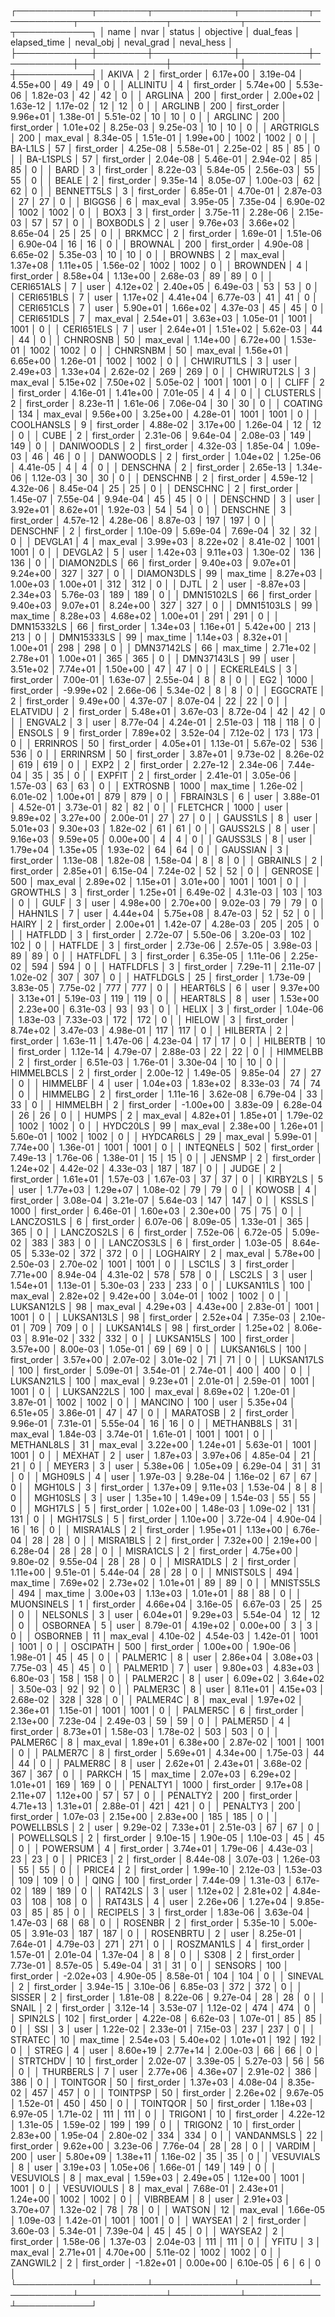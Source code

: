 ┌────────────┬────────┬─────────────┬───────────┬───────────┬──────────────┬───────────┬────────────┬────────────┐
│       name │   nvar │      status │ objective │ dual_feas │ elapsed_time │ neval_obj │ neval_grad │ neval_hess │
├────────────┼────────┼─────────────┼───────────┼───────────┼──────────────┼───────────┼────────────┼────────────┤
│      AKIVA │      2 │ first_order │  6.17e+00 │  3.19e-04 │     4.55e+00 │        49 │         49 │          0 │
│   ALLINITU │      4 │ first_order │  5.74e+00 │  5.53e-06 │     1.82e-03 │        42 │         42 │          0 │
│    ARGLINA │    200 │ first_order │  2.00e+02 │  1.63e-12 │     1.17e-02 │        12 │         12 │          0 │
│    ARGLINB │    200 │ first_order │  9.96e+01 │  1.38e-01 │     5.51e-02 │        10 │         10 │          0 │
│    ARGLINC │    200 │ first_order │  1.01e+02 │  8.25e-03 │     9.25e-03 │        10 │         10 │          0 │
│  ARGTRIGLS │    200 │    max_eval │  8.34e-05 │  1.51e-01 │     1.99e+00 │      1002 │       1002 │          0 │
│    BA-L1LS │     57 │ first_order │  4.25e-08 │  5.58e-01 │     2.25e-02 │        85 │         85 │          0 │
│  BA-L1SPLS │     57 │ first_order │  2.04e-08 │  5.46e-01 │     2.94e-02 │        85 │         85 │          0 │
│       BARD │      3 │ first_order │  8.22e-03 │  5.84e-05 │     2.56e-03 │        55 │         55 │          0 │
│      BEALE │      2 │ first_order │  9.35e-14 │  8.05e-07 │     1.00e-03 │        62 │         62 │          0 │
│ BENNETT5LS │      3 │ first_order │  6.85e-01 │  4.70e-01 │     2.87e-03 │        27 │         27 │          0 │
│     BIGGS6 │      6 │    max_eval │  3.95e-05 │  7.35e-04 │     6.90e-02 │      1002 │       1002 │          0 │
│       BOX3 │      3 │ first_order │  3.75e-11 │  2.28e-06 │     2.15e-03 │        57 │         57 │          0 │
│   BOXBODLS │      2 │        user │  9.76e+03 │  3.66e+02 │     8.65e-04 │        25 │         25 │          0 │
│     BRKMCC │      2 │ first_order │  1.69e-01 │  1.51e-06 │     6.90e-04 │        16 │         16 │          0 │
│    BROWNAL │    200 │ first_order │  4.90e-08 │  6.65e-02 │     5.35e-03 │        10 │         10 │          0 │
│    BROWNBS │      2 │    max_eval │  1.37e+08 │  1.11e+05 │     1.56e-02 │      1002 │       1002 │          0 │
│   BROWNDEN │      4 │ first_order │  8.58e+04 │  1.13e+00 │     2.68e-03 │        89 │         89 │          0 │
│ CERI651ALS │      7 │        user │  4.12e+02 │  2.40e+05 │     6.49e-03 │        53 │         53 │          0 │
│ CERI651BLS │      7 │        user │  1.17e+02 │  4.41e+04 │     6.77e-03 │        41 │         41 │          0 │
│ CERI651CLS │      7 │        user │  5.90e+01 │  1.66e+02 │     4.37e-03 │        45 │         45 │          0 │
│ CERI651DLS │      7 │    max_eval │  2.54e+01 │  3.63e+03 │     1.05e-01 │      1001 │       1001 │          0 │
│ CERI651ELS │      7 │        user │  2.64e+01 │  1.51e+02 │     5.62e-03 │        44 │         44 │          0 │
│   CHNROSNB │     50 │    max_eval │  1.14e+00 │  6.72e+00 │     1.53e-01 │      1002 │       1002 │          0 │
│   CHNRSNBM │     50 │    max_eval │  1.56e+01 │  6.65e+00 │     1.26e-01 │      1002 │       1002 │          0 │
│ CHWIRUT1LS │      3 │        user │  2.49e+03 │  1.33e+04 │     2.62e-02 │       269 │        269 │          0 │
│ CHWIRUT2LS │      3 │    max_eval │  5.15e+02 │  7.50e+02 │     5.05e-02 │      1001 │       1001 │          0 │
│      CLIFF │      2 │ first_order │  4.16e-01 │  1.41e+00 │     7.01e-05 │         4 │          4 │          0 │
│  CLUSTERLS │      2 │ first_order │  8.23e-11 │  1.61e-06 │     7.06e-04 │        30 │         30 │          0 │
│    COATING │    134 │    max_eval │  9.56e+00 │  3.25e+00 │     4.28e-01 │      1001 │       1001 │          0 │
│ COOLHANSLS │      9 │ first_order │  4.88e-02 │  3.17e+00 │     1.26e-04 │        12 │         12 │          0 │
│       CUBE │      2 │ first_order │  2.31e-06 │  9.64e-04 │     2.08e-03 │       149 │        149 │          0 │
│ DANIWOODLS │      2 │ first_order │  4.32e-03 │  1.85e-04 │     1.09e-03 │        46 │         46 │          0 │
│  DANWOODLS │      2 │ first_order │  1.04e+02 │  1.25e-06 │     4.41e-05 │         4 │          4 │          0 │
│   DENSCHNA │      2 │ first_order │  2.65e-13 │  1.34e-06 │     1.12e-03 │        30 │         30 │          0 │
│   DENSCHNB │      2 │ first_order │  4.59e-12 │  4.32e-06 │     8.45e-04 │        25 │         25 │          0 │
│   DENSCHNC │      2 │ first_order │  1.45e-07 │  7.55e-04 │     9.94e-04 │        45 │         45 │          0 │
│   DENSCHND │      3 │        user │  3.92e+01 │  8.62e+01 │     1.92e-03 │        54 │         54 │          0 │
│   DENSCHNE │      3 │ first_order │  4.57e-12 │  4.28e-06 │     8.87e-03 │       197 │        197 │          0 │
│   DENSCHNF │      2 │ first_order │  1.10e-09 │  5.69e-04 │     7.69e-04 │        32 │         32 │          0 │
│    DEVGLA1 │      4 │    max_eval │  3.99e+03 │  8.22e+02 │     8.41e-02 │      1001 │       1001 │          0 │
│    DEVGLA2 │      5 │        user │  1.42e+03 │  9.11e+03 │     1.30e-02 │       136 │        136 │          0 │
│ DIAMON2DLS │     66 │ first_order │  9.40e+03 │  9.07e+01 │     9.24e+00 │       327 │        327 │          0 │
│ DIAMON3DLS │     99 │    max_time │  8.27e+03 │  1.00e+03 │     1.00e+01 │       312 │        312 │          0 │
│       DJTL │      2 │        user │ -8.87e+03 │  2.34e+03 │     5.76e-03 │       189 │        189 │          0 │
│ DMN15102LS │     66 │ first_order │  9.40e+03 │  9.07e+01 │     8.24e+00 │       327 │        327 │          0 │
│ DMN15103LS │     99 │    max_time │  8.28e+03 │  4.68e+02 │     1.00e+01 │       291 │        291 │          0 │
│ DMN15332LS │     66 │ first_order │  1.34e+03 │  1.16e+01 │     5.42e+00 │       213 │        213 │          0 │
│ DMN15333LS │     99 │    max_time │  1.14e+03 │  8.32e+01 │     1.00e+01 │       298 │        298 │          0 │
│ DMN37142LS │     66 │    max_time │  2.71e+02 │  2.78e+01 │     1.00e+01 │       365 │        365 │          0 │
│ DMN37143LS │     99 │        user │  3.51e+02 │  7.74e+01 │     1.50e+00 │        47 │         47 │          0 │
│ ECKERLE4LS │      3 │ first_order │  7.00e-01 │  1.63e-07 │     2.55e-04 │         8 │          8 │          0 │
│        EG2 │   1000 │ first_order │ -9.99e+02 │  2.66e-06 │     5.34e-02 │         8 │          8 │          0 │
│   EGGCRATE │      2 │ first_order │  9.49e+00 │  4.37e-07 │     8.07e-04 │        22 │         22 │          0 │
│   ELATVIDU │      2 │ first_order │  5.48e+01 │  3.67e-03 │     8.72e-04 │        42 │         42 │          0 │
│    ENGVAL2 │      3 │        user │  8.77e-04 │  4.24e-01 │     2.51e-03 │       118 │        118 │          0 │
│     ENSOLS │      9 │ first_order │  7.89e+02 │  3.52e-04 │     7.12e-02 │       173 │        173 │          0 │
│   ERRINROS │     50 │ first_order │  4.05e+01 │  1.13e-01 │     5.67e-02 │       536 │        536 │          0 │
│   ERRINRSM │     50 │ first_order │  3.87e+01 │  9.73e-02 │     8.26e-02 │       619 │        619 │          0 │
│       EXP2 │      2 │ first_order │  2.27e-12 │  2.34e-06 │     7.44e-04 │        35 │         35 │          0 │
│     EXPFIT │      2 │ first_order │  2.41e-01 │  3.05e-06 │     1.57e-03 │        63 │         63 │          0 │
│   EXTROSNB │   1000 │    max_time │  1.26e-02 │  6.01e-02 │     1.00e+01 │       879 │        879 │          0 │
│  FBRAIN3LS │      6 │        user │  3.88e-01 │  4.52e-01 │     3.73e-01 │        82 │         82 │          0 │
│   FLETCHCR │   1000 │        user │  9.89e+02 │  3.27e+00 │     2.00e-01 │        27 │         27 │          0 │
│   GAUSS1LS │      8 │        user │  5.01e+03 │  9.30e+03 │     1.82e-02 │        61 │         61 │          0 │
│   GAUSS2LS │      8 │        user │  9.16e+03 │  9.59e+05 │     0.00e+00 │         4 │          4 │          0 │
│   GAUSS3LS │      8 │        user │  1.79e+04 │  1.35e+05 │     1.93e-02 │        64 │         64 │          0 │
│   GAUSSIAN │      3 │ first_order │  1.13e-08 │  1.82e-08 │     1.58e-04 │         8 │          8 │          0 │
│   GBRAINLS │      2 │ first_order │  2.85e+01 │  6.15e-04 │     7.24e-02 │        52 │         52 │          0 │
│    GENROSE │    500 │    max_eval │  2.89e+02 │  1.15e+01 │     3.01e+00 │      1001 │       1001 │          0 │
│   GROWTHLS │      3 │ first_order │  1.25e+01 │  6.49e-02 │     4.31e-03 │       103 │        103 │          0 │
│       GULF │      3 │        user │  4.98e+00 │  2.70e+00 │     9.02e-03 │        79 │         79 │          0 │
│    HAHN1LS │      7 │        user │  4.44e+04 │  5.75e+08 │     8.47e-03 │        52 │         52 │          0 │
│      HAIRY │      2 │ first_order │  2.00e+01 │  1.42e-07 │     4.28e-03 │       205 │        205 │          0 │
│    HATFLDD │      3 │ first_order │  2.72e-07 │  5.50e-06 │     3.20e-03 │       102 │        102 │          0 │
│    HATFLDE │      3 │ first_order │  2.73e-06 │  2.57e-05 │     3.98e-03 │        89 │         89 │          0 │
│   HATFLDFL │      3 │ first_order │  6.35e-05 │  1.11e-06 │     2.25e-02 │       594 │        594 │          0 │
│  HATFLDFLS │      3 │ first_order │  7.29e-11 │  2.11e-07 │     1.02e-02 │       307 │        307 │          0 │
│  HATFLDGLS │     25 │ first_order │  1.73e-09 │  3.83e-05 │     7.75e-02 │       777 │        777 │          0 │
│   HEART6LS │      6 │        user │  9.37e+00 │  3.13e+01 │     5.19e-03 │       119 │        119 │          0 │
│   HEART8LS │      8 │        user │  1.53e+00 │  2.23e+00 │     6.31e-03 │        93 │         93 │          0 │
│      HELIX │      3 │ first_order │  1.04e-06 │  1.83e-03 │     7.33e-03 │       172 │        172 │          0 │
│     HIELOW │      3 │ first_order │  8.74e+02 │  3.47e-03 │     4.98e-01 │       117 │        117 │          0 │
│   HILBERTA │      2 │ first_order │  1.63e-11 │  1.47e-06 │     4.23e-04 │        17 │         17 │          0 │
│   HILBERTB │     10 │ first_order │  1.12e-14 │  4.79e-07 │     2.88e-03 │        22 │         22 │          0 │
│   HIMMELBB │      2 │ first_order │  6.51e-03 │  1.76e-01 │     3.30e-04 │        10 │         10 │          0 │
│ HIMMELBCLS │      2 │ first_order │  2.00e-12 │  1.49e-05 │     9.85e-04 │        27 │         27 │          0 │
│   HIMMELBF │      4 │        user │  1.04e+03 │  1.83e+02 │     8.33e-03 │        74 │         74 │          0 │
│   HIMMELBG │      2 │ first_order │  1.11e-16 │  3.62e-08 │     6.79e-04 │        33 │         33 │          0 │
│   HIMMELBH │      2 │ first_order │ -1.00e+00 │  3.83e-09 │     6.28e-04 │        26 │         26 │          0 │
│      HUMPS │      2 │    max_eval │  4.82e+01 │  1.85e+01 │     1.79e-02 │      1002 │       1002 │          0 │
│   HYDC20LS │     99 │    max_eval │  2.38e+00 │  1.26e+01 │     5.60e-01 │      1002 │       1002 │          0 │
│  HYDCAR6LS │     29 │    max_eval │  5.99e-01 │  7.74e+00 │     1.36e-01 │      1001 │       1001 │          0 │
│  INTEQNELS │    502 │ first_order │  7.49e-13 │  1.76e-06 │     1.38e-01 │        15 │         15 │          0 │
│     JENSMP │      2 │ first_order │  1.24e+02 │  4.42e-02 │     4.33e-03 │       187 │        187 │          0 │
│      JUDGE │      2 │ first_order │  1.61e+01 │  1.57e-03 │     1.67e-03 │        37 │         37 │          0 │
│   KIRBY2LS │      5 │        user │  1.77e+03 │  1.29e+07 │     1.08e-02 │        79 │         79 │          0 │
│     KOWOSB │      4 │ first_order │  3.08e-04 │  3.21e-07 │     5.64e-03 │       147 │        147 │          0 │
│      KSSLS │   1000 │ first_order │  6.46e-01 │  1.60e+03 │     2.30e+00 │        75 │         75 │          0 │
│ LANCZOS1LS │      6 │ first_order │  6.07e-06 │  8.09e-05 │     1.33e-01 │       365 │        365 │          0 │
│ LANCZOS2LS │      6 │ first_order │  7.52e-06 │  6.72e-05 │     5.09e-02 │       383 │        383 │          0 │
│ LANCZOS3LS │      6 │ first_order │  1.03e-05 │  8.64e-05 │     5.33e-02 │       372 │        372 │          0 │
│   LOGHAIRY │      2 │    max_eval │  5.78e+00 │  2.50e-03 │     2.70e-02 │      1001 │       1001 │          0 │
│     LSC1LS │      3 │ first_order │  7.71e+00 │  8.94e-04 │     4.31e-02 │       578 │        578 │          0 │
│     LSC2LS │      3 │        user │  1.54e+01 │  1.13e-01 │     5.30e-03 │       233 │        233 │          0 │
│ LUKSAN11LS │    100 │    max_eval │  2.82e+02 │  9.42e+00 │     3.04e-01 │      1002 │       1002 │          0 │
│ LUKSAN12LS │     98 │    max_eval │  4.29e+03 │  4.43e+00 │     2.83e-01 │      1001 │       1001 │          0 │
│ LUKSAN13LS │     98 │ first_order │  2.52e+04 │  7.35e-03 │     2.10e-01 │       709 │        709 │          0 │
│ LUKSAN14LS │     98 │ first_order │  1.25e+02 │  8.06e-03 │     8.91e-02 │       332 │        332 │          0 │
│ LUKSAN15LS │    100 │ first_order │  3.57e+00 │  8.00e-03 │     1.05e-01 │        69 │         69 │          0 │
│ LUKSAN16LS │    100 │ first_order │  3.57e+00 │  2.07e-02 │     3.01e-02 │        71 │         71 │          0 │
│ LUKSAN17LS │    100 │ first_order │  5.09e-01 │  3.54e-01 │     2.74e-01 │       400 │        400 │          0 │
│ LUKSAN21LS │    100 │    max_eval │  9.23e+01 │  2.01e-01 │     2.59e-01 │      1001 │       1001 │          0 │
│ LUKSAN22LS │    100 │    max_eval │  8.69e+02 │  1.20e-01 │     3.87e-01 │      1002 │       1002 │          0 │
│    MANCINO │    100 │        user │  5.35e+04 │  6.51e+05 │     3.86e-01 │        47 │         47 │          0 │
│   MARATOSB │      2 │ first_order │  9.96e-01 │  7.31e-01 │     5.55e-04 │        16 │         16 │          0 │
│ METHANB8LS │     31 │    max_eval │  1.84e-03 │  3.74e-01 │     1.61e-01 │      1001 │       1001 │          0 │
│ METHANL8LS │     31 │    max_eval │  3.22e+00 │  1.24e+01 │     5.63e-01 │      1001 │       1001 │          0 │
│     MEXHAT │      2 │        user │  1.87e+03 │  3.97e+06 │     4.85e-04 │        21 │         21 │          0 │
│     MEYER3 │      3 │        user │  5.38e+06 │  1.05e+09 │     6.29e-04 │        31 │         31 │          0 │
│    MGH09LS │      4 │        user │  1.97e-03 │  9.28e-04 │     1.16e-02 │        67 │         67 │          0 │
│    MGH10LS │      3 │ first_order │  1.37e+09 │  9.11e+03 │     1.53e-04 │         8 │          8 │          0 │
│   MGH10SLS │      3 │        user │  1.35e+10 │  1.49e+09 │     1.54e-03 │        55 │         55 │          0 │
│    MGH17LS │      5 │ first_order │  1.02e+00 │  1.48e-03 │     1.09e-02 │       131 │        131 │          0 │
│   MGH17SLS │      5 │ first_order │  1.10e+00 │  3.72e-04 │     4.90e-04 │        16 │         16 │          0 │
│  MISRA1ALS │      2 │ first_order │  1.95e+01 │  1.13e+00 │     6.76e-04 │        28 │         28 │          0 │
│  MISRA1BLS │      2 │ first_order │  7.32e+00 │  2.19e+00 │     6.28e-04 │        28 │         28 │          0 │
│  MISRA1CLS │      2 │ first_order │  4.75e+00 │  9.80e-02 │     9.55e-04 │        28 │         28 │          0 │
│  MISRA1DLS │      2 │ first_order │  1.11e+00 │  9.51e-01 │     5.44e-04 │        28 │         28 │          0 │
│  MNISTS0LS │    494 │    max_time │  7.69e+02 │  2.73e+02 │     1.01e+01 │        89 │         89 │          0 │
│  MNISTS5LS │    494 │    max_time │  3.00e+03 │  1.13e+03 │     1.01e+01 │        88 │         88 │          0 │
│ MUONSINELS │      1 │ first_order │  4.66e+04 │  3.16e-05 │     6.67e-03 │        25 │         25 │          0 │
│   NELSONLS │      3 │        user │  6.04e+01 │  9.29e+03 │     5.54e-04 │        12 │         12 │          0 │
│   OSBORNEA │      5 │        user │  8.79e-01 │  4.19e+02 │     0.00e+00 │         3 │          3 │          0 │
│   OSBORNEB │     11 │    max_eval │  4.10e-02 │  4.54e-03 │     1.42e-01 │      1001 │       1001 │          0 │
│   OSCIPATH │    500 │ first_order │  1.00e+00 │  1.90e-06 │     1.98e-01 │        45 │         45 │          0 │
│   PALMER1C │      8 │        user │  2.86e+04 │  3.08e+03 │     7.75e-03 │        45 │         45 │          0 │
│   PALMER1D │      7 │        user │  9.80e+03 │  4.83e+03 │     6.80e-03 │       158 │        158 │          0 │
│   PALMER2C │      8 │        user │  6.09e+02 │  3.64e+02 │     3.50e-03 │        92 │         92 │          0 │
│   PALMER3C │      8 │        user │  8.11e+01 │  4.15e+03 │     2.68e-02 │       328 │        328 │          0 │
│   PALMER4C │      8 │    max_eval │  1.97e+02 │  2.36e+01 │     1.15e-01 │      1001 │       1001 │          0 │
│   PALMER5C │      6 │ first_order │  2.13e+00 │  7.23e-04 │     2.49e-03 │        59 │         59 │          0 │
│   PALMER5D │      4 │ first_order │  8.73e+01 │  1.58e-03 │     1.78e-02 │       503 │        503 │          0 │
│   PALMER6C │      8 │    max_eval │  1.89e+01 │  6.38e+00 │     2.87e-02 │      1001 │       1001 │          0 │
│   PALMER7C │      8 │ first_order │  5.69e+01 │  4.34e+00 │     1.75e-03 │        44 │         44 │          0 │
│   PALMER8C │      8 │        user │  2.62e+01 │  2.43e+01 │     3.68e-02 │       367 │        367 │          0 │
│     PARKCH │     15 │    max_time │  2.07e+03 │  6.29e+02 │     1.01e+01 │       169 │        169 │          0 │
│   PENALTY1 │   1000 │ first_order │  9.17e+08 │  2.11e+07 │     1.12e+00 │        57 │         57 │          0 │
│   PENALTY2 │    200 │ first_order │  4.71e+13 │  1.31e+01 │     2.88e-01 │       421 │        421 │          0 │
│   PENALTY3 │    200 │ first_order │  1.07e-03 │  2.15e+00 │     2.83e+00 │       185 │        185 │          0 │
│ POWELLBSLS │      2 │        user │  9.29e-02 │  7.33e+01 │     2.51e-03 │        67 │         67 │          0 │
│ POWELLSQLS │      2 │ first_order │  9.10e-15 │  1.90e-05 │     1.10e-03 │        45 │         45 │          0 │
│   POWERSUM │      4 │ first_order │  3.74e+01 │  1.79e-06 │     4.43e-03 │        23 │         23 │          0 │
│     PRICE3 │      2 │ first_order │  8.44e-08 │  3.07e-03 │     1.26e-03 │        55 │         55 │          0 │
│     PRICE4 │      2 │ first_order │  1.99e-10 │  2.12e-03 │     1.53e-03 │       109 │        109 │          0 │
│       QING │    100 │ first_order │  7.44e-09 │  1.31e-03 │     6.17e-02 │       189 │        189 │          0 │
│    RAT42LS │      3 │        user │  1.12e+02 │  2.81e+02 │     4.84e-03 │       108 │        108 │          0 │
│    RAT43LS │      4 │        user │  2.26e+06 │  1.27e+04 │     9.85e-03 │        85 │         85 │          0 │
│   RECIPELS │      3 │ first_order │  1.83e-06 │  3.63e-04 │     1.47e-03 │        68 │         68 │          0 │
│    ROSENBR │      2 │ first_order │  5.35e-10 │  5.00e-05 │     3.91e-03 │       187 │        187 │          0 │
│  ROSENBRTU │      2 │        user │  8.25e-01 │  7.64e-01 │     4.79e-03 │       271 │        271 │          0 │
│ ROSZMAN1LS │      4 │ first_order │  1.57e-01 │  2.01e-04 │     1.37e-04 │         8 │          8 │          0 │
│       S308 │      2 │ first_order │  7.73e-01 │  8.57e-05 │     5.49e-04 │        31 │         31 │          0 │
│    SENSORS │    100 │ first_order │ -2.02e+03 │  4.90e-05 │     8.58e-01 │       104 │        104 │          0 │
│    SINEVAL │      2 │ first_order │  3.94e-15 │  3.10e-06 │     6.85e-03 │       372 │        372 │          0 │
│     SISSER │      2 │ first_order │  1.81e-08 │  8.22e-06 │     9.27e-04 │        28 │         28 │          0 │
│      SNAIL │      2 │ first_order │  3.12e-14 │  3.53e-07 │     1.12e-02 │       474 │        474 │          0 │
│    SPIN2LS │    102 │ first_order │  4.22e-08 │  6.62e-03 │     1.07e-01 │        85 │         85 │          0 │
│        SSI │      3 │        user │  1.22e-02 │  2.33e-01 │     7.15e-03 │       237 │        237 │          0 │
│    STRATEC │     10 │    max_time │  2.54e+03 │  5.40e+02 │     1.01e+01 │       192 │        192 │          0 │
│      STREG │      4 │        user │  8.60e+19 │  2.77e+14 │     2.00e-03 │        66 │         66 │          0 │
│   STRTCHDV │     10 │ first_order │  2.02e-07 │  3.39e-05 │     5.27e-03 │        56 │         56 │          0 │
│  THURBERLS │      7 │        user │  2.77e+06 │  4.36e+07 │     2.91e-02 │       386 │        386 │          0 │
│   TOINTGOR │     50 │ first_order │  1.37e+03 │  4.08e-04 │     8.35e-02 │       457 │        457 │          0 │
│   TOINTPSP │     50 │ first_order │  2.26e+02 │  9.67e-05 │     1.52e-01 │       450 │        450 │          0 │
│   TOINTQOR │     50 │ first_order │  1.18e+03 │  6.97e-05 │     1.71e-02 │       111 │        111 │          0 │
│    TRIGON1 │     10 │ first_order │  4.22e-12 │  1.31e-05 │     1.59e-02 │       199 │        199 │          0 │
│    TRIGON2 │     10 │ first_order │  2.83e+00 │  1.95e-04 │     2.80e-02 │       334 │        334 │          0 │
│ VANDANMSLS │     22 │ first_order │  9.62e+00 │  3.23e-06 │     7.76e-04 │        28 │         28 │          0 │
│     VARDIM │    200 │        user │  5.80e+09 │  1.38e+11 │     1.16e-02 │        35 │         35 │          0 │
│  VESUVIALS │      8 │        user │  3.19e+03 │  1.05e+06 │     1.66e-01 │       149 │        149 │          0 │
│  VESUVIOLS │      8 │    max_eval │  1.59e+03 │  2.49e+05 │     1.12e+00 │      1001 │       1001 │          0 │
│ VESUVIOULS │      8 │    max_eval │  7.68e-01 │  2.43e+01 │     1.24e+00 │      1002 │       1002 │          0 │
│   VIBRBEAM │      8 │        user │  2.91e+03 │  3.70e+07 │     1.32e-02 │        78 │         78 │          0 │
│     WATSON │     12 │    max_eval │  1.66e-05 │  1.09e-03 │     1.42e-01 │      1001 │       1001 │          0 │
│    WAYSEA1 │      2 │ first_order │  3.60e-03 │  5.34e-01 │     7.39e-04 │        45 │         45 │          0 │
│    WAYSEA2 │      2 │ first_order │  1.58e-06 │  1.37e-03 │     2.04e-03 │       111 │        111 │          0 │
│      YFITU │      3 │    max_eval │  2.71e+01 │  4.70e+00 │     5.11e-02 │      1002 │       1002 │          0 │
│   ZANGWIL2 │      2 │ first_order │ -1.82e+01 │  0.00e+00 │     6.10e-05 │         6 │          6 │          0 │
└────────────┴────────┴─────────────┴───────────┴───────────┴──────────────┴───────────┴────────────┴────────────┘
